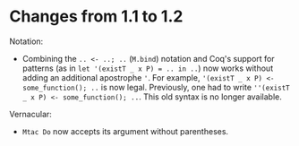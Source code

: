 Changes from 1.1 to 1.2
=======================

Notation:

- Combining the `.. <- ..; ..` (`M.bind`) notation and Coq's support for patterns (as in
  `let '(existT _ x P) = .. in ..`) now works without adding an additional
  apostrophe `'`. For example, `'(existT _ x P) <- some_function(); ..` is now
  legal. Previously, one had to write `''(existT _ x P) <- some_function(); ..`.
  This old syntax is no longer available.


Vernacular:

- `Mtac Do` now accepts its argument without parentheses.
